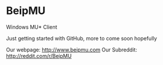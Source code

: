 # BeipMU
Windows MU* Client

Just getting started with GitHub, more to come soon hopefully

Our webpage: http://www.beipmu.com
Our Subreddit: http://reddit.com/r/BeipMU